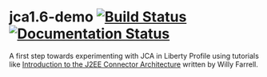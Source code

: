 # jca1.6-demo [![Build Status](https://travis-ci.org/greglanthier/jca1.6-demo.svg?branch=master)](https://travis-ci.org/greglanthier/jca1.6-demo) [![Documentation Status](https://readthedocs.org/projects/jca16-demo/badge/)](http://jca16-demo.readthedocs.org/en/latest/index.html)

A first step towards experimenting with JCA in Liberty Profile using tutorials like
[Introduction to the J2EE Connector Architecture](http://www.ibm.com/developerworks/java/tutorials/j-jca/j-jca.html)
written by Willy Farrell.

